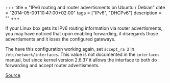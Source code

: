 +++
title = "IPv6 routing and router advertisments on Ubuntu / Debian"
date = "2014-05-09T10:47:00+02:00"
tags = ["IPv6", "DHCPv6"]
description = ""
+++

If your Linux box gets its IPv6 routing information via router advertisments, you may have noticed that upon enabling forwarding, it disregards those advertisments and it loses the configured gateways.

The have this configuration working again, set `accept_ra 2` in `/etc/network/interfaces`. This value is not documented in the `interfaces` manual, but since kernel version 2.6.37 it allows the interface to both do forwarding and accept router advertisments.

[Source](http://strugglers.net/~andy/blog/2011/09/04/linux-ipv6-router-advertisements-and-forwarding/)
